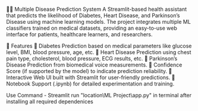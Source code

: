 🧑‍⚕️ Multiple Disease Prediction System
A Streamlit-based health assistant that predicts the likelihood of Diabetes, Heart Disease, and Parkinson’s Disease using machine learning models. The project integrates multiple ML classifiers trained on medical datasets, providing an easy-to-use web interface for patients, healthcare learners, and researchers.

🚀 Features
🔹 Diabetes Prediction based on medical parameters like glucose level, BMI, blood pressure, age, etc.
🔹 Heart Disease Prediction using chest pain type, cholesterol, blood pressure, ECG results, etc.
🔹 Parkinson’s Disease Prediction from biomedical voice measurements.
🔹 Confidence Score (if supported by the model) to indicate prediction reliability.
🔹 Interactive Web UI built with Streamlit for user-friendly predictions.
🔹 Notebook Support (.ipynb) for detailed experimentation and training.

Use Command - Streamlit run "location\ML Project\app.py" in terminal after installing all required dependenices 
